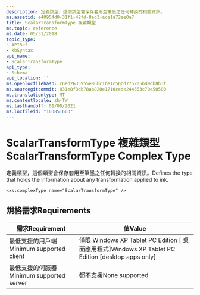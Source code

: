 ```yaml
---
description: 定義類型，這個類型會保存套用至筆墨之任何轉換的相關資訊。
ms.assetid: e40954d0-31f1-42fd-8ad3-ace1a72ee0a7
title: ScalarTransformType 複雜類型
ms.topic: reference
ms.date: 05/31/2018
topic_type:
- APIRef
- kbSyntax
api_name:
- ScalarTransformType
api_type:
- Schema
api_location: ''
ms.openlocfilehash: c6ed2635955e86bc1be1c56bd775205bd9db8b3f
ms.sourcegitcommit: 831e8f3db78ab820e1710cede244553c70e50500
ms.translationtype: MT
ms.contentlocale: zh-TW
ms.lasthandoff: 01/08/2021
ms.locfileid: "103851603"
---
```

# <a name="scalartransformtype-complex-type"></a><span data-ttu-id="cfa46-103">ScalarTransformType 複雜類型</span><span class="sxs-lookup"><span data-stu-id="cfa46-103">ScalarTransformType Complex Type</span></span>

<span data-ttu-id="cfa46-104">定義類型，這個類型會保存套用至筆墨之任何轉換的相關資訊。</span><span class="sxs-lookup"><span data-stu-id="cfa46-104">Defines the type that holds the information about any transformation applied to ink.</span></span>

``` syntax
<xs:complexType name="ScalarTransformType" />
```

## <a name="requirements"></a><span data-ttu-id="cfa46-105">規格需求</span><span class="sxs-lookup"><span data-stu-id="cfa46-105">Requirements</span></span>



| <span data-ttu-id="cfa46-106">需求</span><span class="sxs-lookup"><span data-stu-id="cfa46-106">Requirement</span></span> | <span data-ttu-id="cfa46-107">值</span><span class="sxs-lookup"><span data-stu-id="cfa46-107">Value</span></span> |
|-------------------------------------|---------------------------------------------------------------|
| <span data-ttu-id="cfa46-108">最低支援的用戶端</span><span class="sxs-lookup"><span data-stu-id="cfa46-108">Minimum supported client</span></span><br/> | <span data-ttu-id="cfa46-109">僅限 Windows XP Tablet PC Edition \[ 桌面應用程式\]</span><span class="sxs-lookup"><span data-stu-id="cfa46-109">Windows XP Tablet PC Edition \[desktop apps only\]</span></span><br/> |
| <span data-ttu-id="cfa46-110">最低支援的伺服器</span><span class="sxs-lookup"><span data-stu-id="cfa46-110">Minimum supported server</span></span><br/> | <span data-ttu-id="cfa46-111">都不支援</span><span class="sxs-lookup"><span data-stu-id="cfa46-111">None supported</span></span><br/>                                     |



 

 




